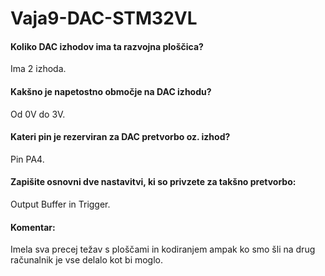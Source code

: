 # Vaja9-DAC-STM32VL

<h4> Koliko DAC izhodov ima ta razvojna ploščica? </h4> 
<p>Ima 2 izhoda.</p>
<h4> Kakšno je napetostno območje na DAC izhodu? </h4> 
<p>Od 0V do 3V.</p>
<h4> Kateri pin je rezerviran za DAC pretvorbo oz. izhod?</h4> 
<p>Pin PA4.</p>
<h4> Zapišite osnovni dve nastavitvi, ki so privzete za takšno pretvorbo: </h4> 
<p>Output Buffer in Trigger.</p>
<h4> Komentar: </h4>
<p> Imela sva precej težav s ploščami in kodiranjem ampak ko smo šli na drug računalnik je vse delalo kot bi moglo.</p>
